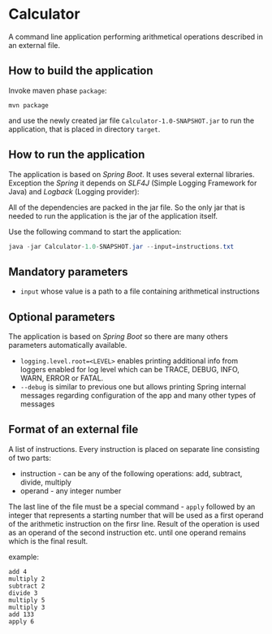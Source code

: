 # Calculator

A command line application performing arithmetical operations described in an external file.

## How to build the application

Invoke maven phase `package`: 

```maven
mvn package
```

and use the newly created jar file `Calculator-1.0-SNAPSHOT.jar` to run the application, that is placed in 
directory `target`.

## How to run the application

The application is based on *Spring* *Boot*. It uses several external libraries. Exception the *Spring*
 it depends on *SLF4J* (Simple Logging Framework for Java) and *Logback* (Logging provider): 
 
All of the dependencies are packed in the jar file. So the only jar that is needed to run the application 
is the jar of the application itself.

Use the following command to start the application:

```java
java -jar Calculator-1.0-SNAPSHOT.jar --input=instructions.txt
```

## Mandatory parameters

   * `input` whose value is a path to a file containing arithmetical instructions
    
## Optional parameters
    
The application is based on *Spring* *Boot* so there are many others parameters automatically available.
    
   * `logging.level.root=<LEVEL>` enables printing additional info from loggers enabled for log level <LEVEL> which can be TRACE, DEBUG, INFO, WARN, ERROR or FATAL.
   * `--debug` is similar to previous one but allows printing Spring internal messages regarding configuration of the app and many other types of messages 

## Format of an external file

A list of instructions. Every instruction is placed on separate line consisting of two 
parts:

   * instruction - can be any of the following operations: add, subtract, divide, multiply
   * operand - any integer number
    
The last line of the file must be a special command - `apply` followed by an integer that
represents a starting number that will be used as a first operand of the arithmetic instruction
on the firsr line. Result of the operation is used as an operand of the second instruction etc.
until one operand remains which is the final result.

example:

```
add 4
multiply 2
subtract 2
divide 3
multiply 5
multiply 3
add 133
apply 6
```